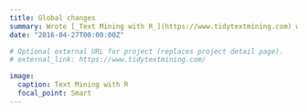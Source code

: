 ```yaml
---
title: Global changes
summary: Wrote [_Text Mining with R_](https://www.tidytextmining.com) with David Robinson, published in 2017 by O'Reilly, and [_Supervised Machine Learning for Text Analysis in R_](https://smltar.com/) with Emil Hvitfeldt, published 2021 by Chapman & Hall.
date: "2016-04-27T00:00:00Z"

# Optional external URL for project (replaces project detail page).
# external_link: https://www.tidytextmining.com/

image:
  caption: Text Mining with R
  focal_point: Smart
---
```


